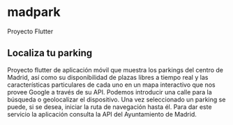 # madpark

Proyecto Flutter

## Localiza tu parking

Proyecto flutter de aplicación móvil que muestra los parkings del centro de Madrid, así como
su disponibilidad de plazas libres a tiempo real y las características particulares de cada uno
en un mapa interactivo que nos provee Google a través de su API. Podemos introducir una calle para 
la búsqueda o geolocalizar el dispositivo. Una vez seleccionado un parking se puede, si se desea, 
iniciar la ruta de navegación hasta él.
Para dar este servicio la aplicación consulta la API del Ayuntamiento de Madrid.


